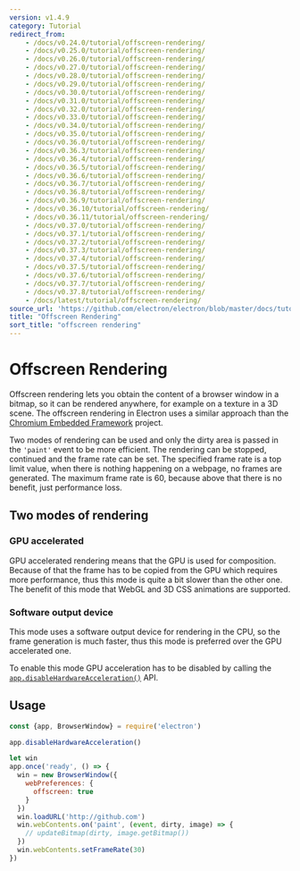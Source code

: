 ```yaml
---
version: v1.4.9
category: Tutorial
redirect_from:
    - /docs/v0.24.0/tutorial/offscreen-rendering/
    - /docs/v0.25.0/tutorial/offscreen-rendering/
    - /docs/v0.26.0/tutorial/offscreen-rendering/
    - /docs/v0.27.0/tutorial/offscreen-rendering/
    - /docs/v0.28.0/tutorial/offscreen-rendering/
    - /docs/v0.29.0/tutorial/offscreen-rendering/
    - /docs/v0.30.0/tutorial/offscreen-rendering/
    - /docs/v0.31.0/tutorial/offscreen-rendering/
    - /docs/v0.32.0/tutorial/offscreen-rendering/
    - /docs/v0.33.0/tutorial/offscreen-rendering/
    - /docs/v0.34.0/tutorial/offscreen-rendering/
    - /docs/v0.35.0/tutorial/offscreen-rendering/
    - /docs/v0.36.0/tutorial/offscreen-rendering/
    - /docs/v0.36.3/tutorial/offscreen-rendering/
    - /docs/v0.36.4/tutorial/offscreen-rendering/
    - /docs/v0.36.5/tutorial/offscreen-rendering/
    - /docs/v0.36.6/tutorial/offscreen-rendering/
    - /docs/v0.36.7/tutorial/offscreen-rendering/
    - /docs/v0.36.8/tutorial/offscreen-rendering/
    - /docs/v0.36.9/tutorial/offscreen-rendering/
    - /docs/v0.36.10/tutorial/offscreen-rendering/
    - /docs/v0.36.11/tutorial/offscreen-rendering/
    - /docs/v0.37.0/tutorial/offscreen-rendering/
    - /docs/v0.37.1/tutorial/offscreen-rendering/
    - /docs/v0.37.2/tutorial/offscreen-rendering/
    - /docs/v0.37.3/tutorial/offscreen-rendering/
    - /docs/v0.37.4/tutorial/offscreen-rendering/
    - /docs/v0.37.5/tutorial/offscreen-rendering/
    - /docs/v0.37.6/tutorial/offscreen-rendering/
    - /docs/v0.37.7/tutorial/offscreen-rendering/
    - /docs/v0.37.8/tutorial/offscreen-rendering/
    - /docs/latest/tutorial/offscreen-rendering/
source_url: 'https://github.com/electron/electron/blob/master/docs/tutorial/offscreen-rendering.md'
title: "Offscreen Rendering"
sort_title: "offscreen rendering"
---
```


# Offscreen Rendering

Offscreen rendering lets you obtain the content of a browser window in a bitmap,
so it can be rendered anywhere, for example on a texture in a 3D scene. The
offscreen rendering in Electron uses a similar approach than the [Chromium
Embedded Framework](https://bitbucket.org/chromiumembedded/cef) project.

Two modes of rendering can be used and only the dirty area is passed in the
`'paint'` event to be more efficient. The rendering can be stopped, continued
and the frame rate can be set. The specified frame rate is a top limit value,
when there is nothing happening on a webpage, no frames are generated. The
maximum frame rate is 60, because above that there is no benefit, just
performance loss.

## Two modes of rendering

### GPU accelerated

GPU accelerated rendering means that the GPU is used for composition. Because of
that the frame has to be copied from the GPU which requires more performance,
thus this mode is quite a bit slower than the other one. The benefit of this
mode that WebGL and 3D CSS animations are supported.

### Software output device

This mode uses a software output device for rendering in the CPU, so the frame
generation is much faster, thus this mode is preferred over the GPU accelerated
one.

To enable this mode GPU acceleration has to be disabled by calling the
[`app.disableHardwareAcceleration()`][disablehardwareacceleration] API.

## Usage

``` javascript
const {app, BrowserWindow} = require('electron')

app.disableHardwareAcceleration()

let win
app.once('ready', () => {
  win = new BrowserWindow({
    webPreferences: {
      offscreen: true
    }
  })
  win.loadURL('http://github.com')
  win.webContents.on('paint', (event, dirty, image) => {
    // updateBitmap(dirty, image.getBitmap())
  })
  win.webContents.setFrameRate(30)
})
```

[disablehardwareacceleration]: http://electron.atom.io/docs/api/app#appdisablehardwareacceleration
